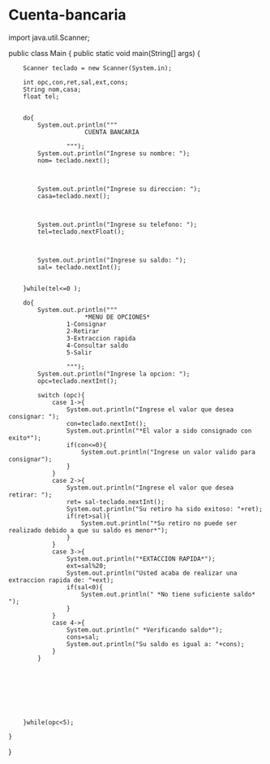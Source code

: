 ﻿# Cuenta-bancaria
import java.util.Scanner;


public class Main {
    public static void main(String[] args) {

        Scanner teclado = new Scanner(System.in);

        int opc,con,ret,sal,ext,cons;
        String nom,casa;
        float tel;


        do{
            System.out.println("""
                         CUENTA BANCARIA
                                      
                    """);
            System.out.println("Ingrese su nombre: ");
            nom= teclado.next();



            System.out.println("Ingrese su direccion: ");
            casa=teclado.next();



            System.out.println("Ingrese su telefono: ");
            tel=teclado.nextFloat();



            System.out.println("Ingrese su saldo: ");
            sal= teclado.nextInt();


        }while(tel<=0 );

        do{
            System.out.println("""
                         *MENU DE OPCIONES*
                    1-Consignar
                    2-Retirar
                    3-Extraccion rapida 
                    4-Consultar saldo
                    5-Salir    
                            
                    """);
            System.out.println("Ingrese la opcion: ");
            opc=teclado.nextInt();

            switch (opc){
                case 1->{
                    System.out.println("Ingrese el valor que desea consignar: ");
                    con=teclado.nextInt();
                    System.out.println("*El valor a sido consignado con exito*");
                    if(con<=0){
                        System.out.println("Ingrese un valor valido para consignar");
                    }
                }
                case 2->{
                    System.out.println("Ingrese el valor que desea retirar: ");
                    ret= sal-teclado.nextInt();
                    System.out.println("Su retiro ha sido exitoso: "+ret);
                    if(ret>sal){
                        System.out.println("*Su retiro no puede ser realizado debido a que su saldo es menor*");
                    }
                }
                case 3->{
                    System.out.println("*EXTACCION RAPIDA*");
                    ext=sal%20;
                    System.out.println("Usted acaba de realizar una extraccion rapida de: "+ext);
                    if(sal<0){
                        System.out.println(" *No tiene suficiente saldo* ");
                    }
                }
                case 4->{
                    System.out.println(" *Verificando saldo*");
                    cons=sal;
                    System.out.println("Su saldo es igual a: "+cons);
                }
            }








        }while(opc<5);

    }
}
